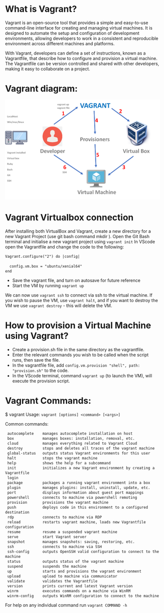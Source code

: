 # What is Vagrant?

Vagrant is an open-source tool that provides a simple and easy-to-use command-line interface for creating and managing 
virtual machines. It is designed to automate the setup and configuration of development environments, allowing 
developers to work in a consistent and reproducible environment across different machines and platforms.

With Vagrant, developers can define a set of instructions, known as a Vagrantfile, that describe how to configure and 
provision a virtual machine. The Vagrantfile can be version controlled and shared with other developers, making it easy 
to collaborate on a project.
#
# Vagrant diagram:
![Vagrant-Diagram.png](Vagrant-Diagram.png)
#
# Vagrant Virtualbox connection

After installing both VirtualBox and Vagrant, create a new directory for a new Vagrant Project (use git bash command mkdir <filename>).
Open the Git Bash terminal and initialise a new vagrant project using `vagrant init`
In VScode open the Vagrantfile and change the code to the following:
     
```
Vagrant.configure("2") do |config|

  config.vm.box = "ubuntu/xenial64"
end
```

- Save the vagrant file, and turn on autosave for future reference
- Start the VM by running `vagrant up`
     
We can now use `vagrant ssh` to connect via ssh to the virtual machine.
If you wish to pause the VM, use `vagrant halt`, and if you want to destroy the VM we use `vagrant destroy` - this will delete the VM.
#
# How to provision a Virtual Machine using Vagrant?
- Create a provision.sh file in the same directory as the vagrantfile.
- Enter the relevant commands you wish to be called when the script runs, then save the file.
- In the vagrantfile file, add `config.vm.provision "shell", path: "provision.sh"` to the code.
- In the VScode terminal, command `vagrant up` (to launch the VM), will execute the provision script.
#
# Vagrant Commands:

$ vagrant
Usage: `vagrant [options] <command> [<args>]`

Common commands:

     autocomplete    manages autocomplete installation on host
     box             manages boxes: installation, removal, etc.
     cloud           manages everything related to Vagrant Cloud
     destroy         stops and deletes all traces of the vagrant machine    
     global-status   outputs status Vagrant environments for this user      
     halt            stops the vagrant machine
     help            shows the help for a subcommand
     init            initializes a new Vagrant environment by creating a Vagrantfile
     login
     package         packages a running vagrant environment into a box      
     plugin          manages plugins: install, uninstall, update, etc.      
     port            displays information about guest port mappings
     powershell      connects to machine via powershell remoting
     provision       provisions the vagrant machine
     push            deploys code in this environment to a configured destination
     rdp             connects to machine via RDP
     reload          restarts vagrant machine, loads new Vagrantfile configuration
     resume          resume a suspended vagrant machine
     serve           start Vagrant server
     snapshot        manages snapshots: saving, restoring, etc.
     ssh             connects to machine via SSH
     ssh-config      outputs OpenSSH valid configuration to connect to the machine
     status          outputs status of the vagrant machine
     suspend         suspends the machine
     up              starts and provisions the vagrant environment
     upload          upload to machine via communicator
     validate        validates the Vagrantfile
     version         prints current and latest Vagrant version
     winrm           executes commands on a machine via WinRM
     winrm-config    outputs WinRM configuration to connect to the machine  

For help on any individual command run `vagrant COMMAND -h`
